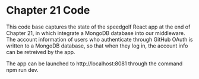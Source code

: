 # Chapter 21 Code
This code base captures the state of the speedgolf React app at the end of
Chapter 21, in which integrate a MongoDB database into our middleware. The
account information of users who authenticate through GitHub OAuth is
written to a MongoDB database, so that when they log in, the account info
can be retreived by the app.

The app can be launched to http://localhost:8081 through the command
npm run dev.